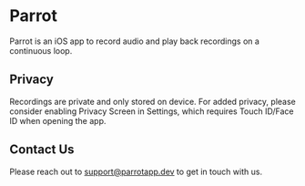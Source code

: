 # Parrot
Parrot is an iOS app to record audio and play back recordings on a continuous loop.

## Privacy
Recordings are private and only stored on device. For added privacy, please consider enabling Privacy Screen in Settings, which requires Touch ID/Face ID when opening the app.

## Contact Us
Please reach out to [support@parrotapp.dev](mailto:support@parrotapp.dev) to get in touch with us.

